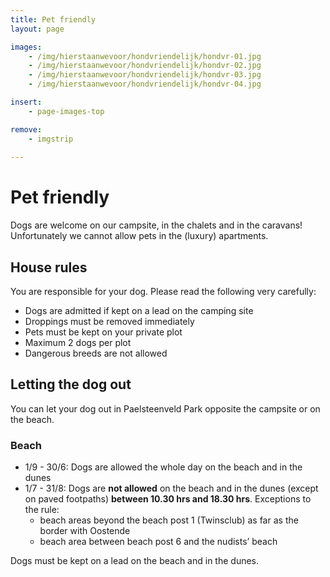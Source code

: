 ```yaml
---
title: Pet friendly
layout: page

images:
    - /img/hierstaanwevoor/hondvriendelijk/hondvr-01.jpg
    - /img/hierstaanwevoor/hondvriendelijk/hondvr-02.jpg
    - /img/hierstaanwevoor/hondvriendelijk/hondvr-03.jpg
    - /img/hierstaanwevoor/hondvriendelijk/hondvr-04.jpg

insert:
    - page-images-top

remove:
    - imgstrip
    
---
```


# Pet friendly
Dogs are welcome on our campsite, in the chalets and in the caravans!<br>
Unfortunately we cannot allow pets in the (luxury) apartments.<br>


## House rules
You are responsible for your dog. Please read the following very carefully:

- Dogs are admitted if kept on a lead on the camping site
- Droppings must be removed immediately
- Pets must be kept on your private plot
- Maximum 2 dogs per plot
- Dangerous breeds are not allowed
 
## Letting the dog out

You can let your dog out in Paelsteenveld Park opposite the campsite or on the beach. 

### Beach

- 1/9 - 30/6: Dogs are allowed the whole day on the beach and in the dunes
- 1/7 - 31/8: Dogs are **not allowed** on the beach and in the dunes (except on paved footpaths) **between 10.30 hrs and 18.30 hrs**. Exceptions to the rule:    
    - beach areas beyond the beach post 1 (Twinsclub) as far as the border with Oostende
    - beach area between beach post 6 and the nudists’ beach 

Dogs must be kept on a lead on the beach and in the dunes.
